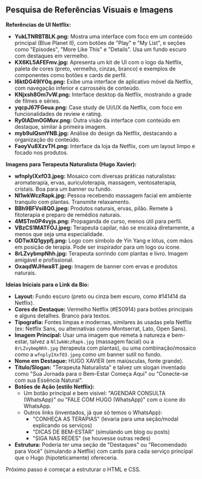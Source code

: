 ## Pesquisa de Referências Visuais e Imagens

**Referências de UI Netflix:**

*   **YukLTNRBTBLK.png:** Mostra uma interface com foco em um conteúdo principal (Blue Planet II), com botões de "Play" e "My List", e seções como "Episodes", "More Like This" e "Details". Usa um fundo escuro com destaques em vermelho.
*   **KX6KL5AFEFmv.jpg:** Apresenta um kit de UI com o logo da Netflix, paleta de cores (preto, vermelho, cinzas, branco) e exemplos de componentes como botões e cards de perfil.
*   **I6ktDG49lY0q.png:** Exibe uma interface de aplicativo móvel da Netflix, com navegação inferior e carrosséis de conteúdo.
*   **KNjxsh8Om7vW.png:** Interface desktop da Netflix, mostrando a grade de filmes e séries.
*   **yqcpJ67FGeua.png:** Case study de UI/UX da Netflix, com foco em funcionalidades de review e rating.
*   **Ry0lADmOGMuv.png:** Outra visão da interface com conteúdo em destaque, similar à primeira imagem.
*   **myb9uIQsmYNB.jpg:** Análise do design da Netflix, destacando a organização do conteúdo.
*   **FaoyVu8XzvTH.png:** Interface da loja da Netflix, com um layout limpo e focado nos produtos.

**Imagens para Terapeuta Naturalista (Hugo Xavier):**

*   **wfnplyIXxfO3.jpeg:** Mosaico com diversas práticas naturalistas: aromaterapia, ervas, auriculoterapia, massagem, ventosaterapia, cristais. Boa para um banner ou fundo.
*   **Nl1wkWczRapk.jpg:** Pessoa recebendo massagem facial em ambiente tranquilo com plantas. Transmite relaxamento.
*   **BBh9BFVsi8Q0.jpeg:** Produtos naturais, ervas, pilão. Remete à fitoterapia e preparo de remédios naturais.
*   **4MSTm0P4vyjs.png:** Propaganda de curso, menos útil para perfil.
*   **VBzCS1MATFOJ.jpeg:** Terapeuta capilar, não se encaixa diretamente, a menos que seja uma especialidade.
*   **GDTwXQ1gypfj.png:** Logo com símbolo de Yin Yang e lótus, com mãos em posição de terapia. Pode ser inspirador para um logo ou ícone.
*   **8rLZvybmpNhh.jpg:** Terapeuta sorrindo com plantas e livro. Imagem amigável e profissional.
*   **OxaqdWJHwa8T.jpeg:** Imagem de banner com ervas e produtos naturais.

**Ideias Iniciais para o Link da Bio:**

*   **Layout:** Fundo escuro (preto ou cinza bem escuro, como #141414 da Netflix).
*   **Cores de Destaque:** Vermelho Netflix (#E50914) para botões principais e alguns detalhes. Branco para textos.
*   **Tipografia:** Fontes limpas e modernas, similares às usadas pela Netflix (ex: Netflix Sans, ou alternativas como Montserrat, Lato, Open Sans).
*   **Imagem Principal:** Usar uma imagem que remeta à natureza e bem-estar, talvez a `Nl1wkWczRapk.jpg` (massagem facial) ou a `8rLZvybmpNhh.jpg` (terapeuta com plantas), ou uma combinação/mosaico como a `wfnplyIXxfO3.jpeg` como um banner sutil no fundo.
*   **Nome em Destaque:** HUGO XAVIER (em maiúsculas, fonte grande).
*   **Título/Slogan:** "Terapeuta Naturalista" e talvez um slogan inventado como "Sua Jornada para o Bem-Estar Começa Aqui" ou "Conecte-se com sua Essência Natural".
*   **Botões de Ação (estilo Netflix):**
    *   Um botão principal e bem visível: "AGENDAR CONSULTA (WhatsApp)" ou "FALE COM HUGO (WhatsApp)" com o ícone do WhatsApp.
    *   Outros links (inventados, já que só temos o WhatsApp):
        *   "CONHEÇA AS TERAPIAS" (levaria para uma seção/modal explicando os serviços)
        *   "DICAS DE BEM-ESTAR" (simulando um blog ou posts)
        *   "SIGA NAS REDES" (se houvesse outras redes)
*   **Estrutura:** Poderia ter uma seção de "Destaques" ou "Recomendado para Você" (simulando a Netflix) com cards para cada serviço principal que o Hugo (hipoteticamente) ofereceria.

Próximo passo é começar a estruturar o HTML e CSS.

